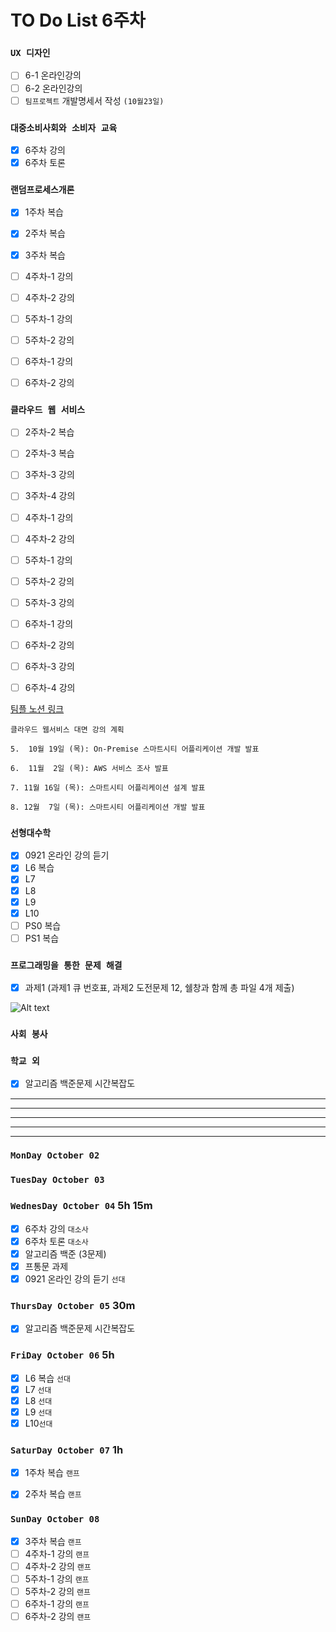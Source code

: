 # TO Do List 6주차

### `UX 디자인` 
- [ ] 6-1 온라인강의
- [ ] 6-2 온라인강의
- [ ] `팀프로젝트` 개발명세서 작성 `(10월23일)`

### `대중소비사회와 소비자 교육`
- [x] 6주차 강의
- [x] 6주차 토론

### `랜덤프로세스개론`
- [x] 1주차 복습
- [x] 2주차 복습
- [x] 3주차 복습
- [ ] 4주차-1 강의
- [ ] 4주차-2 강의
- [ ] 5주차-1 강의 
- [ ] 5주차-2 강의 
- [ ] 6주차-1 강의 
- [ ] 6주차-2 강의 


### `클라우드 웹 서비스`
- [ ] 2주차-2 복습
- [ ] 2주차-3 복습 
- [ ] 3주차-3 강의 
- [ ] 3주차-4 강의 
- [ ] 4주차-1 강의 
- [ ] 4주차-2 강의 
- [ ] 5주차-1 강의 
- [ ] 5주차-2 강의 
- [ ] 5주차-3 강의 
- [ ] 6주차-1 강의 
- [ ] 6주차-2 강의 
- [ ] 6주차-3 강의 
- [ ] 6주차-4 강의 


[팀플 노션 링크](https://www.notion.so/Cloud-Web-Service-Team-Project-cb7f98e2e37c43fd98b7937e0d5018c5)
```
클라우드 웹서비스 대면 강의 계획

5.  10월 19일 (목): On-Premise 스마트시티 어플리케이션 개발 발표

6.  11월  2일 (목): AWS 서비스 조사 발표

7. 11월 16일 (목): 스마트시티 어플리케이션 설계 발표

8. 12월  7일 (목): 스마트시티 어플리케이션 개발 발표
```

### `선형대수학`
- [x] 0921 온라인 강의 듣기
- [x] L6 복습
- [X] L7 
- [X] L8 
- [x] L9 
- [x] L10 
- [ ] PS0 복습
- [ ] PS1 복습

### `프로그래밍을 통한 문제 해결`
- [x] 과제1 (과제1 큐 번호표, 과제2 도전문제 12, 쉘창과 함께 총 파일 4개 제출)

![Alt text](%E1%84%91%E1%85%B3%E1%84%90%E1%85%A9%E1%86%BC%E1%84%86%E1%85%AE%E1%86%AB%E1%84%80%E1%85%A1%E1%86%BC%E1%84%8B%E1%85%B4%E1%84%80%E1%85%A8%E1%84%92%E1%85%AC%E1%86%A8%E1%84%89%E1%85%A5.png)

### `사회 봉사`

### `학교 외`
- [x] 알고리즘 백준문제 시간복잡도

---
---
---
---
---

### `MonDay October 02` 

### `TuesDay October 03` 

### `WednesDay October 04` 5h 15m
- [x] 6주차 강의 `대소사`
- [X] 6주차 토론 `대소사`
- [x] 알고리즘 백준 (3문제)
- [x] 프통문 과제
- [X] 0921 온라인 강의 듣기 `선대`

### `ThursDay October 05` 30m
- [x] 알고리즘 백준문제 시간복잡도

### `FriDay October 06` 5h
- [x] L6 복습  `선대`
- [x] L7 `선대`
- [x] L8 `선대`
- [x] L9 `선대`
- [x] L10`선대`

### `SaturDay October 07` 1h
- [x] 1주차 복습  `랜프`
- [x] 2주차 복습  `랜프`


### `SunDay October 08`
- [x] 3주차 복습  `랜프`
- [ ] 4주차-1 강의  `랜프`
- [ ] 4주차-2 강의  `랜프`
- [ ] 5주차-1 강의  `랜프`
- [ ] 5주차-2 강의  `랜프`
- [ ] 6주차-1 강의  `랜프`
- [ ] 6주차-2 강의  `랜프`